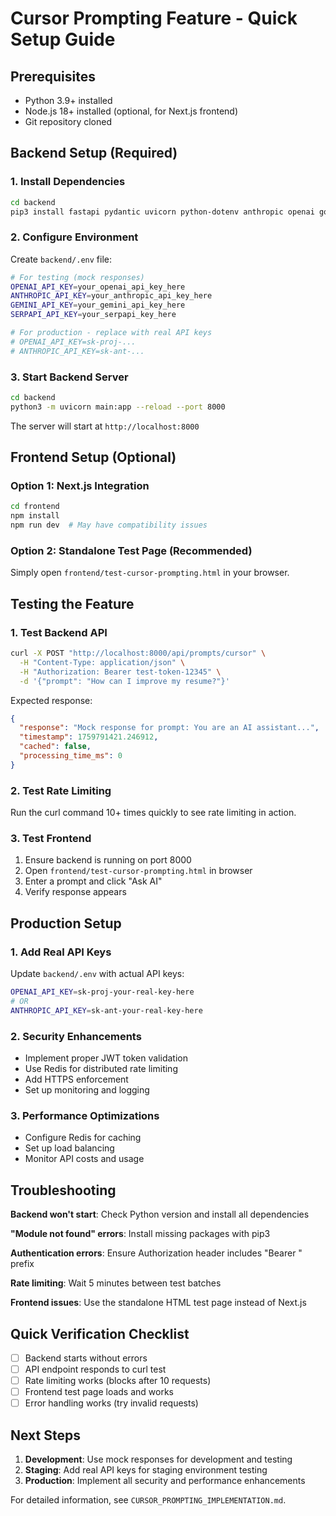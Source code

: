# Cursor Prompting Feature - Quick Setup Guide

## Prerequisites
- Python 3.9+ installed
- Node.js 18+ installed (optional, for Next.js frontend)
- Git repository cloned

## Backend Setup (Required)

### 1. Install Dependencies
```bash
cd backend
pip3 install fastapi pydantic uvicorn python-dotenv anthropic openai google-generativeai PyMuPDF beautifulsoup4 requests google-search-results
```

### 2. Configure Environment
Create `backend/.env` file:
```bash
# For testing (mock responses)
OPENAI_API_KEY=your_openai_api_key_here
ANTHROPIC_API_KEY=your_anthropic_api_key_here
GEMINI_API_KEY=your_gemini_api_key_here
SERPAPI_API_KEY=your_serpapi_key_here

# For production - replace with real API keys
# OPENAI_API_KEY=sk-proj-...
# ANTHROPIC_API_KEY=sk-ant-...
```

### 3. Start Backend Server
```bash
cd backend
python3 -m uvicorn main:app --reload --port 8000
```

The server will start at `http://localhost:8000`

## Frontend Setup (Optional)

### Option 1: Next.js Integration
```bash
cd frontend
npm install
npm run dev  # May have compatibility issues
```

### Option 2: Standalone Test Page (Recommended)
Simply open `frontend/test-cursor-prompting.html` in your browser.

## Testing the Feature

### 1. Test Backend API
```bash
curl -X POST "http://localhost:8000/api/prompts/cursor" \
  -H "Content-Type: application/json" \
  -H "Authorization: Bearer test-token-12345" \
  -d '{"prompt": "How can I improve my resume?"}'
```

Expected response:
```json
{
  "response": "Mock response for prompt: You are an AI assistant...",
  "timestamp": 1759791421.246912,
  "cached": false,
  "processing_time_ms": 0
}
```

### 2. Test Rate Limiting
Run the curl command 10+ times quickly to see rate limiting in action.

### 3. Test Frontend
1. Ensure backend is running on port 8000
2. Open `frontend/test-cursor-prompting.html` in browser
3. Enter a prompt and click "Ask AI"
4. Verify response appears

## Production Setup

### 1. Add Real API Keys
Update `backend/.env` with actual API keys:
```bash
OPENAI_API_KEY=sk-proj-your-real-key-here
# OR
ANTHROPIC_API_KEY=sk-ant-your-real-key-here
```

### 2. Security Enhancements
- Implement proper JWT token validation
- Use Redis for distributed rate limiting
- Add HTTPS enforcement
- Set up monitoring and logging

### 3. Performance Optimizations
- Configure Redis for caching
- Set up load balancing
- Monitor API costs and usage

## Troubleshooting

**Backend won't start**: Check Python version and install all dependencies

**"Module not found" errors**: Install missing packages with pip3

**Authentication errors**: Ensure Authorization header includes "Bearer " prefix

**Rate limiting**: Wait 5 minutes between test batches

**Frontend issues**: Use the standalone HTML test page instead of Next.js

## Quick Verification Checklist

- [ ] Backend starts without errors
- [ ] API endpoint responds to curl test
- [ ] Rate limiting works (blocks after 10 requests)
- [ ] Frontend test page loads and works
- [ ] Error handling works (try invalid requests)

## Next Steps

1. **Development**: Use mock responses for development and testing
2. **Staging**: Add real API keys for staging environment testing
3. **Production**: Implement all security and performance enhancements

For detailed information, see `CURSOR_PROMPTING_IMPLEMENTATION.md`.
